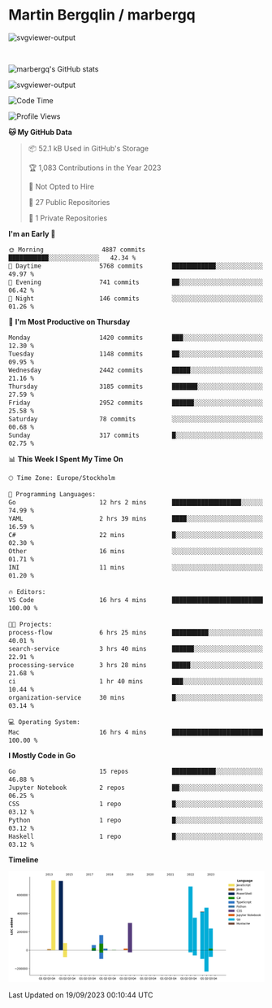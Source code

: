 # Martin Bergqlin / marbergq

![svgviewer-output](https://user-images.githubusercontent.com/2405410/206014777-22d41ecb-c24f-421d-b7d9-bba2cb5bb0de.svg)

<br>

<!--- [![Martin's Week](https://github-readme-stats.vercel.app/api/wakatime?username=marbergq&theme=dark)](https://github.com/anuraghazra/github-readme-stats) -->

![marbergq's GitHub stats](https://github-readme-stats.vercel.app/api?username=marbergq&count_private=true&show_icons=true)

![svgviewer-output](https://wakatime.com/badge/user/3f0a2069-6683-4e19-9a4a-7d21ea815067.svg)

<!--START_SECTION:waka-->
![Code Time](http://img.shields.io/badge/Code%20Time-3%2C318%20hrs%2026%20mins-blue)

![Profile Views](http://img.shields.io/badge/Profile%20Views-0-blue)

**🐱 My GitHub Data** 

> 📦 52.1 kB Used in GitHub's Storage 
 > 
> 🏆 1,083 Contributions in the Year 2023
 > 
> 🚫 Not Opted to Hire
 > 
> 📜 27 Public Repositories 
 > 
> 🔑 1 Private Repositories 
 > 
**I'm an Early 🐤** 

```text
🌞 Morning                4887 commits        ███████████░░░░░░░░░░░░░░   42.34 % 
🌆 Daytime                5768 commits        ████████████░░░░░░░░░░░░░   49.97 % 
🌃 Evening                741 commits         ██░░░░░░░░░░░░░░░░░░░░░░░   06.42 % 
🌙 Night                  146 commits         ░░░░░░░░░░░░░░░░░░░░░░░░░   01.26 % 
```
📅 **I'm Most Productive on Thursday** 

```text
Monday                   1420 commits        ███░░░░░░░░░░░░░░░░░░░░░░   12.30 % 
Tuesday                  1148 commits        ██░░░░░░░░░░░░░░░░░░░░░░░   09.95 % 
Wednesday                2442 commits        █████░░░░░░░░░░░░░░░░░░░░   21.16 % 
Thursday                 3185 commits        ███████░░░░░░░░░░░░░░░░░░   27.59 % 
Friday                   2952 commits        ██████░░░░░░░░░░░░░░░░░░░   25.58 % 
Saturday                 78 commits          ░░░░░░░░░░░░░░░░░░░░░░░░░   00.68 % 
Sunday                   317 commits         █░░░░░░░░░░░░░░░░░░░░░░░░   02.75 % 
```


📊 **This Week I Spent My Time On** 

```text
🕑︎ Time Zone: Europe/Stockholm

💬 Programming Languages: 
Go                       12 hrs 2 mins       ███████████████████░░░░░░   74.99 % 
YAML                     2 hrs 39 mins       ████░░░░░░░░░░░░░░░░░░░░░   16.59 % 
C#                       22 mins             █░░░░░░░░░░░░░░░░░░░░░░░░   02.30 % 
Other                    16 mins             ░░░░░░░░░░░░░░░░░░░░░░░░░   01.71 % 
INI                      11 mins             ░░░░░░░░░░░░░░░░░░░░░░░░░   01.20 % 

🔥 Editors: 
VS Code                  16 hrs 4 mins       █████████████████████████   100.00 % 

🐱‍💻 Projects: 
process-flow             6 hrs 25 mins       ██████████░░░░░░░░░░░░░░░   40.01 % 
search-service           3 hrs 40 mins       ██████░░░░░░░░░░░░░░░░░░░   22.91 % 
processing-service       3 hrs 28 mins       █████░░░░░░░░░░░░░░░░░░░░   21.68 % 
ci                       1 hr 40 mins        ███░░░░░░░░░░░░░░░░░░░░░░   10.44 % 
organization-service     30 mins             █░░░░░░░░░░░░░░░░░░░░░░░░   03.14 % 

💻 Operating System: 
Mac                      16 hrs 4 mins       █████████████████████████   100.00 % 
```

**I Mostly Code in Go** 

```text
Go                       15 repos            ████████████░░░░░░░░░░░░░   46.88 % 
Jupyter Notebook         2 repos             ██░░░░░░░░░░░░░░░░░░░░░░░   06.25 % 
CSS                      1 repo              █░░░░░░░░░░░░░░░░░░░░░░░░   03.12 % 
Python                   1 repo              █░░░░░░░░░░░░░░░░░░░░░░░░   03.12 % 
Haskell                  1 repo              █░░░░░░░░░░░░░░░░░░░░░░░░   03.12 % 
```



**Timeline**

![Lines of Code chart](https://raw.githubusercontent.com/marbergq/marbergq/main/assets/bar_graph.png)


 Last Updated on 19/09/2023 00:10:44 UTC
<!--END_SECTION:waka-->
